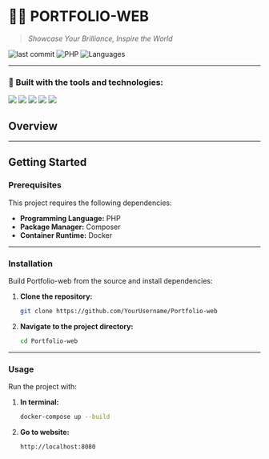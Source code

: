 # 🧑‍💻 PORTFOLIO-WEB

> *Showcase Your Brilliance, Inspire the World*

![last commit](https://img.shields.io/github/last-commit/yourusername/your-repo?label=last%20commit)
![PHP](https://img.shields.io/badge/php-61.1%25-blue)
![Languages](https://img.shields.io/badge/languages-4-informational)

<hr>

### 🚀 Built with the tools and technologies:

<p>
  <img src="https://img.shields.io/badge/JavaScript-F7DF1E?logo=javascript&logoColor=black&style=for-the-badge" />
  <img src="https://img.shields.io/badge/Docker-2496ED?logo=docker&logoColor=white&style=for-the-badge" />
  <img src="https://img.shields.io/badge/phpMyAdmin-6C78AF?logo=phpmyadmin&logoColor=white&style=for-the-badge" />
  <img src="https://img.shields.io/badge/PHP-777BB4?logo=php&logoColor=white&style=for-the-badge" />
  <img src="https://img.shields.io/badge/YAML-CF142B?logo=yaml&logoColor=white&style=for-the-badge" />
</p>


## Overview

<hr>

## Getting Started

### Prerequisites

This project requires the following dependencies:

- **Programming Language:** PHP  
- **Package Manager:** Composer  
- **Container Runtime:** Docker  

<hr>

### Installation

Build Portfolio-web from the source and install dependencies:

1. **Clone the repository:**

    ```bash
    git clone https://github.com/YourUsername/Portfolio-web
    ```

2. **Navigate to the project directory:**

    ```bash
    cd Portfolio-web
    ```

<hr>

### Usage

Run the project with:

1. **In terminal:**

    ```bash
    docker-compose up --build
    ```
  
2. **Go to website:**

    ```bash
    http://localhost:8080
    ```
